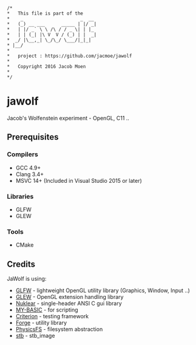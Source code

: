 ```
/*
*   This file is part of the
*    _                     _  __ 
*   (_) __ ___      _____ | |/ _|
*   | |/ _` \ \ /\ / / _ \| | |_ 
*   | | (_| |\ V  V / (_) | |  _|
*  _/ |\__,_| \_/\_/ \___/|_|_|  
* |__/                           
* 
*   project : https://github.com/jacmoe/jawolf
*
*   Copyright 2016 Jacob Moen
*
*/
```

# jawolf
Jacob's Wolfenstein experiment - OpenGL, C11 ..

## Prerequisites

### Compilers
* GCC 4.9+
* Clang 3.4+
* MSVC 14+ (Included in Visual Studio 2015 or later)

### Libraries
* GLFW
* GLEW

### Tools
* CMake


## Credits

JaWolf is using:
* [GLFW](http://www.glfw.org/) - lightweight OpenGL utility library (Graphics, Window, Input ..)
* [GLEW](http://glew.sourceforge.net/) - OpenGL extension handling library
* [Nuklear](https://github.com/vurtun/nuklear) - single-header ANSI C gui library
* [MY-BASIC](https://github.com/paladin-t/my_basic) - for scripting
* [Criterion](https://github.com/Snaipe/Criterion) - testing framework
* [Forge](http://www.gamepipeline.org/forge.html) - utility library
* [PhysicsFS](https://icculus.org/physfs/) - filesystem abstraction
* [stb](https://github.com/nothings/stb) - stb_image
